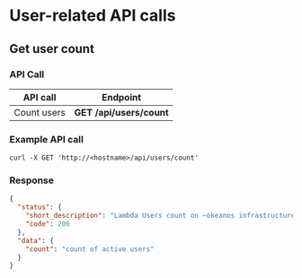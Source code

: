 # User-related API calls


## Get user count


### API Call

| API call | Endpoint |
| --- | --- |
|Count users| **GET /api/users/count** |

### Example API call

`curl -X GET 'http://<hostname>/api/users/count'`

### Response

```json
{
  "status": {
    "short_description": "Lambda Users count on ~okeanos infrastructure.",
    "code": 200
  },
  "data": {
    "count": "count of active users"
  }
}
```